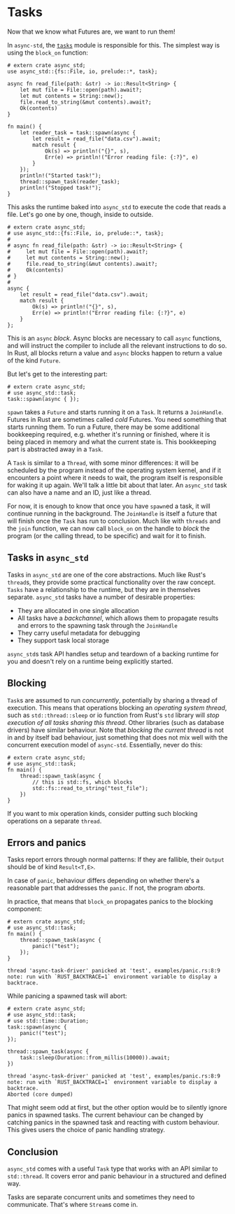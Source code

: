 # Tasks

Now that we know what Futures are, we want to run them!

In `async-std`, the [`tasks`][tasks] module is responsible for this. The simplest way is using the `block_on` function:

```rust,edition2018
# extern crate async_std;
use async_std::{fs::File, io, prelude::*, task};

async fn read_file(path: &str) -> io::Result<String> {
    let mut file = File::open(path).await?;
    let mut contents = String::new();
    file.read_to_string(&mut contents).await?;
    Ok(contents)
}

fn main() {
    let reader_task = task::spawn(async {
        let result = read_file("data.csv").await;
        match result {
            Ok(s) => println!("{}", s),
            Err(e) => println!("Error reading file: {:?}", e)
        }
    });
    println!("Started task!");
    thread::spawn_task(reader_task);
    println!("Stopped task!");
}
```

This asks the runtime baked into `async_std` to execute the code that reads a file. Let's go one by one, though, inside to outside.

```rust,edition2018
# extern crate async_std;
# use async_std::{fs::File, io, prelude::*, task};
#
# async fn read_file(path: &str) -> io::Result<String> {
#     let mut file = File::open(path).await?;
#     let mut contents = String::new();
#     file.read_to_string(&mut contents).await?;
#     Ok(contents)
# }
#
async {
    let result = read_file("data.csv").await;
    match result {
        Ok(s) => println!("{}", s),
        Err(e) => println!("Error reading file: {:?}", e)
    }
};
```

This is an `async` *block*. Async blocks are necessary to call `async` functions, and will instruct the compiler to include all the relevant instructions to do so. In Rust, all blocks return a value and `async` blocks happen to return a value of the kind `Future`.

But let's get to the interesting part:

```rust,edition2018
# extern crate async_std;
# use async_std::task;
task::spawn(async { });
```

`spawn` takes a `Future` and starts running it on a `Task`. It returns a `JoinHandle`. Futures in Rust are sometimes called *cold* Futures. You need something that starts running them. To run a Future, there may be some additional bookkeeping required, e.g. whether it's running or finished, where it is being placed in memory and what the current state is. This bookkeeping part is abstracted away in a `Task`.

A `Task` is similar to a `Thread`, with some minor differences: it will be scheduled by the program instead of the operating system kernel, and if it encounters a point where it needs to wait, the program itself is responsible for waking it up again. We'll talk a little bit about that later. An `async_std` task can also have a name and an ID, just like a thread.

For now, it is enough to know that once you have `spawn`ed a task, it will continue running in the background. The `JoinHandle` is itself a future that will finish once the `Task` has run to conclusion. Much like with `threads` and the `join` function, we can now call `block_on` on the handle to *block* the program (or the calling thread, to be specific) and wait for it to finish.

## Tasks in `async_std`

Tasks in `async_std` are one of the core abstractions. Much like Rust's `thread`s, they provide some practical functionality over the raw concept. `Tasks` have a relationship to the runtime, but they are in themselves separate. `async_std` tasks have a number of desirable properties:

- They are allocated in one single allocation
- All tasks have a *backchannel*, which allows them to propagate results and errors to the spawning task through the `JoinHandle`
- They carry useful metadata for debugging
- They support task local storage

`async_std`s task API handles setup and teardown of a backing runtime for you and doesn't rely on a runtime being explicitly started.

## Blocking

`Task`s are assumed to run _concurrently_, potentially by sharing a thread of execution. This means that operations blocking an _operating system thread_, such as `std::thread::sleep` or io function from Rust's `std` library will _stop execution of all tasks sharing this thread_. Other libraries (such as database drivers) have similar behaviour. Note that _blocking the current thread_ is not in and by itself bad behaviour, just something that does not mix well with the concurrent execution model of `async-std`. Essentially, never do this:

```rust,edition2018
# extern crate async_std;
# use async_std::task;
fn main() {
    thread::spawn_task(async {
        // this is std::fs, which blocks
        std::fs::read_to_string("test_file");
    })
}
```

If you want to mix operation kinds, consider putting such blocking operations on a separate `thread`.

## Errors and panics

Tasks report errors through normal patterns: If they are fallible, their `Output` should be of kind `Result<T,E>`.

In case of `panic`, behaviour differs depending on whether there's a reasonable part that addresses the `panic`. If not, the program _aborts_.

In practice, that means that `block_on` propagates panics to the blocking component:

```rust,edition2018,should_panic
# extern crate async_std;
# use async_std::task;
fn main() {
    thread::spawn_task(async {
        panic!("test");
    });
}
```

```text
thread 'async-task-driver' panicked at 'test', examples/panic.rs:8:9
note: run with `RUST_BACKTRACE=1` environment variable to display a backtrace.
```

While panicing a spawned task will abort:

```rust,edition2018,should_panic
# extern crate async_std;
# use async_std::task;
# use std::time::Duration;
task::spawn(async {
    panic!("test");
});

thread::spawn_task(async {
    task::sleep(Duration::from_millis(10000)).await;
})
```

```text
thread 'async-task-driver' panicked at 'test', examples/panic.rs:8:9
note: run with `RUST_BACKTRACE=1` environment variable to display a backtrace.
Aborted (core dumped)
```

That might seem odd at first, but the other option would be to silently ignore panics in spawned tasks. The current behaviour can be changed by catching panics in the spawned task and reacting with custom behaviour. This gives users the choice of panic handling strategy.

## Conclusion

`async_std` comes with a useful `Task` type that works with an API similar to `std::thread`. It covers error and panic behaviour in a structured and defined way.

Tasks are separate concurrent units and sometimes they need to communicate. That's where `Stream`s come in.

[tasks]: https://docs.rs/async-std/latest/async_std/task/index.html
